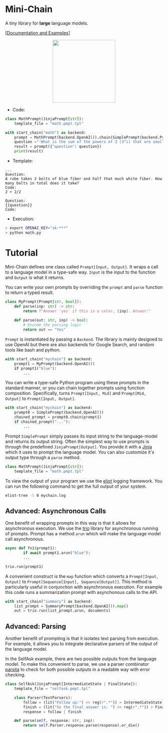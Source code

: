 # Mini-Chain

A tiny library for **large** language models.

[[Documentation and Examples](https://srush.github.io/minichain)]

<center><img width="200px" src="https://user-images.githubusercontent.com/35882/218286642-67985b6f-d483-49be-825b-f62b72c469cd.png"/></center>

* Code:

```python
class MathPrompt(JinjaPrompt[str]):
    template_file = "math.pmpt.tpl"

with start_chain("math") as backend:
    prompt = MathPrompt(backend.OpenAI()).chain(SimplePrompt(backend.Python()))
    question ="'What is the sum of the powers of 3 (3^i) that are smaller than 100?"
    result = prompt({"question": question})
    print(result)
```

* Template:

```
...
Question:
A robe takes 2 bolts of blue fiber and half that much white fiber. How many bolts in total does it take?
Code:
2 + 2/2

Question:
{{question}}
Code:
```

* Execution:

```bash
> export OPENAI_KEY="sk-***"
> python math.py
```

# Tutorial

Mini-Chain defines one class called `Prompt[Input, Output]`. 
It wraps a call to a language model in a type-safe way. `Input` is the input 
to the function and `Output` is what it returns. 

You can write your own prompts by overriding the `prompt` and `parse`
function to return a typed result. 

```python
class MyPrompt(Prompt[str, bool]):
    def parse(inp: str) -> str:
        return f"Answer 'yes' if this is a color, {inp}. Answer:"
    
    def parse(out: str, inp) -> bool:
        # Encode the parsing logic
        return out == "Yes" 
```

`Prompt` is instantiated by passing a `Backend`. The library is mainly
designed to use OpenAI but there are also backends for Google Search,
and random tools like bash and python.


```python
with start_chain("mychain") as backend:
    prompt1 = MyPrompt(backend.OpenAI())
    if prompt1("blue"):
        ...
```

You can write a type-safe Python program using these prompts in the
standard manner, or you can chain together prompts using function
composition. Specifically, turns `Prompt[Input, Mid]` and `Prompt[Mid,
Output]` to `Prompt[Input, Output]`.

```python
with start_chain("mychain") as backend:
    prompt0 = SimplePrompt(backend.OpenAI())
    chained_prompt = prompt0.chain(prompt1)
    if chained_prompt("..."):
        ...
```

Prompt `SimplePrompt` simply passes its input string to the
language-model and returns its output string.  Often the simplest way
to use prompts is through the predefined `JinjaPrompt[Output]`.  You
provide it with a
[Jinja](https://jinja.palletsprojects.com/en/3.1.x/templates/) which
it uses to prompt the language model. You can also customize it's
output type through a `parse` method.

```python
class MathPrompt(JinjaPrompt[str]):
    template_file = "math.pmpt.tpl"
```

To view the output of your program we use the
[eliot](https://eliot.readthedocs.io/en/stable/) logging framework.
You can run the following command to get the full output of your
system.

```bash
eliot-tree -l 0 mychain.log
```

## Advanced: Asynchronous Calls

One benefit of wrapping prompts in this way is that it allows for
asynchronous execution. We use the
[trio](https://trio.readthedocs.io/en/stable/) library for
asynchronous running of prompts. Prompt has a method `arun` which will
make the language model call asynchronous.

```python
async def fn1(prompt1):
        if await prompt1.arun("blue"):
        ...

trio.run(prompt1)
```

A convenient construct is the `map` function which
converts a `Prompt[Input, Output]` to `Prompt[Sequence[Input],
Sequence[Output]]`. This method is particularly useful in conjunction
with asynchronous execution. For example this code runs a
summarization prompt with asynchonous calls to the API.


```python
with start_chain("summary") as backend:
    list_prompt = SummaryPrompt(backend.OpenAI()).map()
    out = trio.run(list_prompt.arun, documents)
```



## Advanced: Parsing

Another benefit of prompting is that it isolates text parsing from execution.
For example, it allows you to integrate declarative parsers of the output of the 
language model. 

In the SelfAsk example, there are two possible outputs from the
language model.  To make this convenient to parse, we use a parser
combinator [parsita](https://parsita.drhagen.com/) to check for both
possible outputs in a readable way with error checking.


```python
class SelfAsk(JinjaPrompt[IntermediateState | FinalState]):
    template_file = "selfask.pmpt.tpl"

    class Parser(TextParsers):
        follow = (lit("Follow up:") >> reg(r".*")) > IntermediateState
        finish = (lit("So the final answer is: ") >> reg(r".*")) > FinalState
        response = follow | finish

    def parse(self, response: str, inp):
        return self.Parser.response.parse(response).or_die()
```

